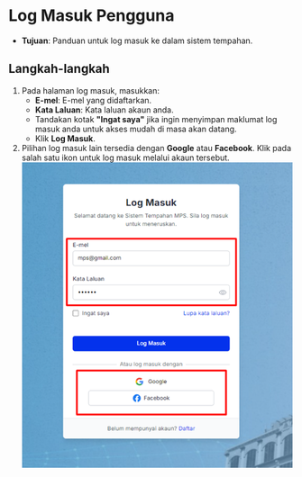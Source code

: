 # Log Masuk Pengguna

- **Tujuan**: Panduan untuk log masuk ke dalam sistem tempahan.

## Langkah-langkah

1.  Pada halaman log masuk, masukkan:
    - **E-mel**: E-mel yang didaftarkan.
    - **Kata Laluan**: Kata laluan akaun anda.
    - Tandakan kotak **"Ingat saya"** jika ingin menyimpan maklumat log masuk anda untuk akses mudah di masa akan datang.
    - Klik **Log Masuk**.
2.  Pilihan log masuk lain tersedia dengan **Google** atau **Facebook**. Klik pada salah satu ikon untuk log masuk melalui akaun tersebut.
    ![Rujuk Gambar 8](../../images/logmasuk.png)
